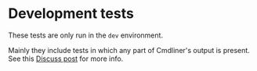 # Development tests

These tests are only run in the `dev` environment.

Mainly they include tests in which any part of Cmdliner's output is present.  See this [Discuss post](https://discuss.ocaml.org/t/ann-cmdliner-1-1-0/9295/2) for more info.
